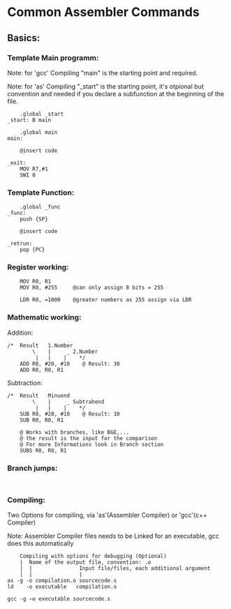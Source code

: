 # Common Assembler Commands

## Basics:

### Template Main programm:

Note: for 'gcc' Compiling "main" is the starting point and required.

Note: for 'as' Compiling "_start" is the starting point, it's otpional but convention and needed if you declare a subfunction at the beginning of the file.
```assembly
    .global _start
_start: B main

    .global main
main:

    @insert code

_exit:
    MOV R7,#1
    SWI 0
```

### Template Function:

```assembly
    .global _func
_func:
    push {SP}

    @insert code

_retrun:
    pop {PC}
```



### Register working:

```assembly
    MOV R0, R1
    MOV R0, #255     @can only assign 8 bits = 255

    LDR R0, =1000    @greater numbers as 255 assign via LDR
```

### Mathematic working:

Addition:
```assembly
/*  Result   1.Number
        \    |     _ 2.Number
         |   |    |    */
    ADD R0, #20, #10    @ Result: 30
    ADD R0, R0, R1
```

Subtraction:
```assembly
/*  Result   Minuend
        \    |     _ Subtrahend
         |   |    |    */
    SUB R0, #20, #10    @ Result: 10
    SUB R0, R0, R1

    @ Works with branches, like BGE,...
    @ the result is the input for the comparison
    @ For more Informations look in Branch section
    SUBS R0, R0, R1
```


### Branch jumps:

```assembly


```


### Compiling:
Two Options for compiling, via 'as'(Assembler Compiler) or 'gcc'(c++ Compiler)

Note: Assembler Compiler files needs to be Linked for an executable, gcc does this automatically
```shell
    Compiling with options for debugging (Optional)
    |  Name of the output file, convention: .o
    |  |               Input file/files, each additional argument
    |  |               |
as -g -o compilation.o sourcecode.s
ld    -o executable   compilation.o

gcc -g –o executable sourcecode.s
```